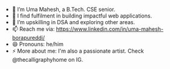 - 👋 I’m Uma Mahesh, a B.Tech. CSE senior.
- 👀 I find fulfilment in building impactful web applications.
- 🌱 I’m upskilling in DSA and exploring other areas.
- 📫 Reach me via: https://www.linkedin.com/in/uma-mahesh-borapureddi/
- 😄 Pronouns: he/him
- ⚡ More about me: I'm also a passionate artist. Check @thecalligraphyhome on IG.
